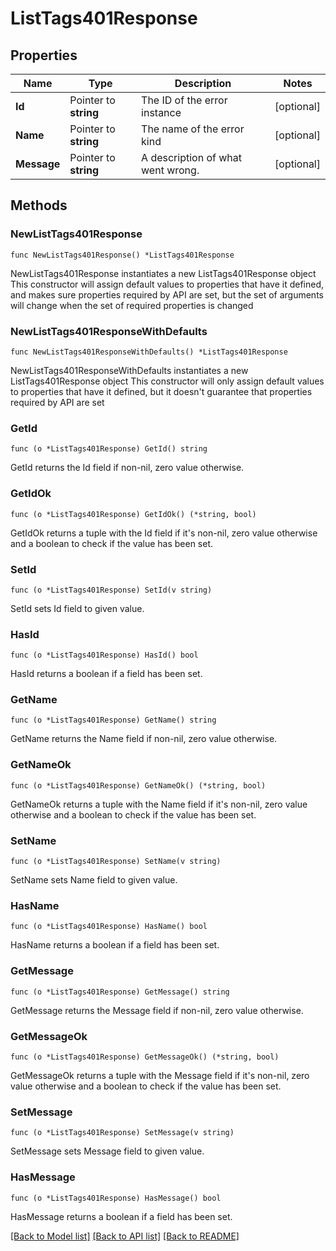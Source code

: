 # ListTags401Response

## Properties

Name | Type | Description | Notes
------------ | ------------- | ------------- | -------------
**Id** | Pointer to **string** | The ID of the error instance | [optional] 
**Name** | Pointer to **string** | The name of the error kind | [optional] 
**Message** | Pointer to **string** | A description of what went wrong. | [optional] 

## Methods

### NewListTags401Response

`func NewListTags401Response() *ListTags401Response`

NewListTags401Response instantiates a new ListTags401Response object
This constructor will assign default values to properties that have it defined,
and makes sure properties required by API are set, but the set of arguments
will change when the set of required properties is changed

### NewListTags401ResponseWithDefaults

`func NewListTags401ResponseWithDefaults() *ListTags401Response`

NewListTags401ResponseWithDefaults instantiates a new ListTags401Response object
This constructor will only assign default values to properties that have it defined,
but it doesn't guarantee that properties required by API are set

### GetId

`func (o *ListTags401Response) GetId() string`

GetId returns the Id field if non-nil, zero value otherwise.

### GetIdOk

`func (o *ListTags401Response) GetIdOk() (*string, bool)`

GetIdOk returns a tuple with the Id field if it's non-nil, zero value otherwise
and a boolean to check if the value has been set.

### SetId

`func (o *ListTags401Response) SetId(v string)`

SetId sets Id field to given value.

### HasId

`func (o *ListTags401Response) HasId() bool`

HasId returns a boolean if a field has been set.

### GetName

`func (o *ListTags401Response) GetName() string`

GetName returns the Name field if non-nil, zero value otherwise.

### GetNameOk

`func (o *ListTags401Response) GetNameOk() (*string, bool)`

GetNameOk returns a tuple with the Name field if it's non-nil, zero value otherwise
and a boolean to check if the value has been set.

### SetName

`func (o *ListTags401Response) SetName(v string)`

SetName sets Name field to given value.

### HasName

`func (o *ListTags401Response) HasName() bool`

HasName returns a boolean if a field has been set.

### GetMessage

`func (o *ListTags401Response) GetMessage() string`

GetMessage returns the Message field if non-nil, zero value otherwise.

### GetMessageOk

`func (o *ListTags401Response) GetMessageOk() (*string, bool)`

GetMessageOk returns a tuple with the Message field if it's non-nil, zero value otherwise
and a boolean to check if the value has been set.

### SetMessage

`func (o *ListTags401Response) SetMessage(v string)`

SetMessage sets Message field to given value.

### HasMessage

`func (o *ListTags401Response) HasMessage() bool`

HasMessage returns a boolean if a field has been set.


[[Back to Model list]](../README.md#documentation-for-models) [[Back to API list]](../README.md#documentation-for-api-endpoints) [[Back to README]](../README.md)


